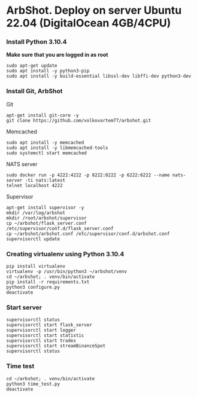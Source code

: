 # ArbShot. Deploy on server Ubuntu 22.04 (DigitalOcean 4GB/4CPU)

### Install Python 3.10.4

**Make sure that you are logged in as root**

```
sudo apt-get update
sudo apt install -y python3-pip
sudo apt install -y build-essential libssl-dev libffi-dev python3-dev
```

### Install Git, ArbShot

Git
```
apt-get install git-core -y
git clone https://github.com/volkovartem77/arbshot.git
```

Memcached
```
sudo apt install -y memcached
sudo apt install -y libmemcached-tools
sudo systemctl start memcached
```

NATS server
```
sudo docker run -p 4222:4222 -p 8222:8222 -p 6222:6222 --name nats-server -ti nats:latest
telnet localhost 4222
```

Supervisor
```
apt-get install supervisor -y
mkdir /var/log/arbshot
mkdir /root/arbshot/supervisor
cp ~/arbshot/flask_server.conf /etc/supervisor/conf.d/flask_server.conf
cp ~/arbshot/arbshot.conf /etc/supervisor/conf.d/arbshot.conf
supervisorctl update
```

### Creating virtualenv using Python 3.10.4

```
pip install virtualenv
virtualenv -p /usr/bin/python3 ~/arbshot/venv
cd ~/arbshot; . venv/bin/activate
pip install -r requirements.txt
python3 configure.py
deactivate
```

### Start server
```
supervisorctl status
supervisorctl start flask_server
supervisorctl start logger
supervisorctl start statistic
supervisorctl start trades
supervisorctl start streamBinanceSpot
supervisorctl status
```

### Time test

```
cd ~/arbshot; . venv/bin/activate
python3 time_test.py
deactivate
```

